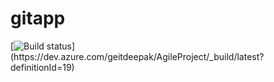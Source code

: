 # gitapp

[![Build status](https://dev.azure.com/geitdeepak/AgileProject/_apis/build/status/AgileProject-ASP.NET%20Core%20(.NET%20Framework)-CI)](https://dev.azure.com/geitdeepak/AgileProject/_build/latest?definitionId=19)
